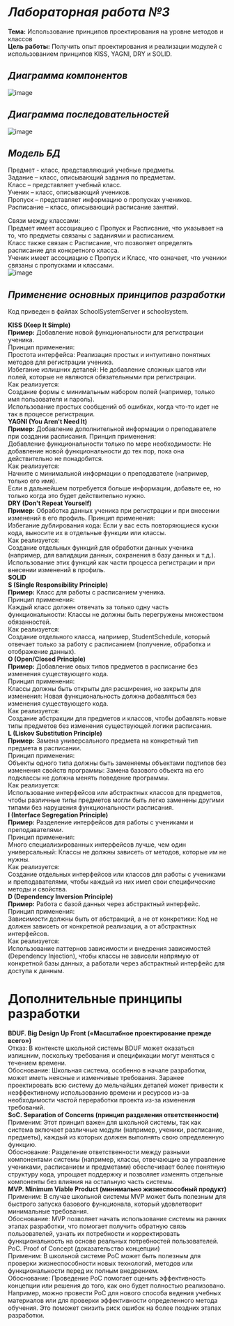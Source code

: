 # *Лабораторная работа №3*  
**Тема:** Использование принципов проектирования на уровне методов и классов  
**Цель работы:** Получить опыт проектирования и реализации модулей с использованием принципов KISS, YAGNI, DRY и SOLID.  
## *Диаграмма компонентов*   
![image](https://github.com/NadyaShevkunova153/Project/assets/151609415/b4c814a4-f603-47d3-b1ee-cf19979994fd)

## *Диаграмма последовательностей*  
![image](https://github.com/NadyaShevkunova153/Project/assets/151609415/ed1a11ce-278d-466b-b2da-e1267e89a9ce)

## *Модель БД*  
Предмет - класс, представляющий учебные предметы.  
Задание – класс, описывающий задания по предметам.  
Класс – представляет учебный класс.   
Ученик – класс, описывающий учеников.  
Пропуск – представляет информацию о пропусках учеников.  
Расписание – класс, описывающий расписание занятий.  
  
Связи между классами:  
Предмет имеет ассоциацию с Пропуск и Расписание, что указывает на то, что предметы связаны с заданиями и расписанием.  
Класс также связан с Расписание, что позволяет определять расписание для конкретного класса.  
Ученик имеет ассоциацию с Пропуск и Класс, что означает, что ученики связаны с пропусками и классами.  
![image](https://github.com/NadyaShevkunova153/Project/assets/151609415/f4bc83cd-b869-4098-b913-be4bb179c662)

## *Применение основных принципов разработки*  
Код приведен в файлах SchoolSystemServer и schoolsystem.  

**KISS (Keep It Simple)**  
**Пример:** Добавление новой функциональности для регистрации ученика.  
Принцип применения:  
Простота интерфейса: Реализация простых и интуитивно понятных методов для регистрации ученика.  
Избегание излишних деталей: Не добавление сложных шагов или полей, которые не являются обязательными при регистрации.  
Как реализуется:  
Создание формы с минимальным набором полей (например, только имя пользователя и пароль).  
Использование простых сообщений об ошибках, когда что-то идет не так в процессе регистрации.  
**YAGNI (You Aren't Need It)**  
**Пример:** Добавление дополнительной информации о преподавателе при создании расписания.
Принцип применения:  
Добавление функциональности только по мере необходимости: Не добавление новой функциональности до тех пор, пока она действительно не понадобится.  
Как реализуется:  
Начните с минимальной информации о преподавателе (например, только его имя).  
Если в дальнейшем потребуется больше информации, добавьте ее, но только когда это будет действительно нужно.  
**DRY (Don't Repeat Yourself)**  
**Пример:** Обработка данных ученика при регистрации и при внесении изменений в его профиль.
Принцип применения:  
Избегание дублирования кода: Если у вас есть повторяющиеся куски кода, выносите их в отдельные функции или классы.  
Как реализуется:  
Создание отдельных функций для обработки данных ученика (например, для валидации данных, сохранения в базу данных и т.д.).  
Использование этих функций как части процесса регистрации и при внесении изменений в профиль.  
**SOLID**  
**S (Single Responsibility Principle)**  
**Пример:** Класс для работы с расписанием ученика.  
Принцип применения:  
Каждый класс должен отвечать за только одну часть функциональности: Классы не должны быть перегружены множеством обязанностей.  
Как реализуется:  
Создание отдельного класса, например, StudentSchedule, который отвечает только за работу с расписанием (получение, обработка и  отображение данных).  
**O (Open/Closed Principle)**  
**Пример:** Добавление овых типов предметов в расписание без изменения существующего кода.  
Принцип применения:  
Классы должны быть открыты для расширения, но закрыты для изменения: Новая функциональность должна добавляться без изменения  существующего кода.  
Как реализуется:  
Создание абстракции для предметов и классов, чтобы добавлять новые типы предметов без изменения существующей логики расписания.  
**L (Liskov Substitution Principle)**  
**Пример:** Замена универсального предмета на конкретный тип предмета в расписании.  
Принцип применения:  
Объекты одного типа должны быть заменяемы объектами подтипов без изменения свойств программы: Замена базового объекта на его подклассы не должна менять поведение программы.  
Как реализуется:  
Использование интерфейсов или абстрактных классов для предметов, чтобы различные типы предметов могли быть легко заменены другими типами без нарушения функциональности расписания.  
**I (Interface Segregation Principle)**  
**Пример:** Разделение интерфейсов для работы с учениками и преподавателями.  
Принцип применения:  
Много специализированных интерфейсов лучше, чем один универсальный: Классы не должны зависеть от методов, которые им не нужны.  
Как реализуется:  
Создание отдельных интерфейсов или классов для работы с учениками и преподавателями, чтобы каждый из них имел свои специфические методы и свойства.  
**D (Dependency Inversion Principle)**  
**Пример:** Работа с базой данных через абстрактный интерфейс.  
Принцип применения:  
Зависимости должны быть от абстракций, а не от конкретики: Код не должен зависеть от конкретной реализации, а от абстрактных интерфейсов.  
Как реализуется:  
Использование паттернов зависимости и внедрения зависимостей (Dependency Injection), чтобы классы не зависели напрямую от конкретной базы данных, а работали через абстрактный интерфейс для доступа к данным.  

# **Дополнительные принципы разработки**  

**BDUF. Big Design Up Front («Масштабное проектирование прежде всего»)**  
Отказ: В контексте школьной системы BDUF может оказаться излишним, поскольку требования и спецификации могут меняться с течением времени.  
Обоснование: Школьная система, особенно в начале разработки, может иметь неясные и изменчивые требования. Заранее проектировать всю систему до мельчайших деталей может привести к неэффективному использованию времени и ресурсов из-за необходимости частой переработки проекта из-за изменения требований.  
**SoC. Separation оf Concerns (принцип разделения ответственности)**  
Применим: Этот принцип важен для школьной системы, так как система включает различные модули (например, ученики, расписание, предметы), каждый из которых должен выполнять свою определенную функцию.  
Обоснование: Разделение ответственности между разными компонентами системы (например, классы, отвечающие за управление учениками, расписанием и предметами) обеспечивает более понятную структуру кода, упрощает поддержку и позволяет изменять отдельные компоненты без влияния на остальную часть системы.  
**MVP. Minimum Viable Product (минимально жизнеспособный продукт)**  
    Применим: В случае школьной системы MVP может быть полезным для быстрого запуска базового функционала, который удовлетворит минимальные требования.  
Обоснование: MVP позволяет начать использование системы на ранних этапах разработки, что помогает получить обратную связь пользователей, узнать их потребности и корректировать функциональность на основе реальных потребностей пользователей.  
PoC. Proof of Concept (доказательство концепции)  
Применим: В школьной системе PoC может быть полезным для проверки жизнеспособности новых технологий, методов или функциональности перед их полным внедрением.  
Обоснование: Проведение PoC помогает оценить эффективность концепции или решения до того, как оно будет полностью реализовано. Например, можно провести PoC для нового способа ведения учебных материалов или для проверки эффективности определенного метода обучения. Это поможет снизить риск ошибок на более поздних этапах разработки.  


